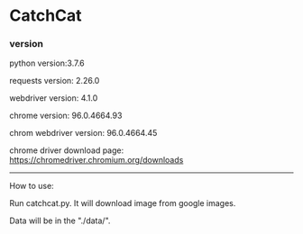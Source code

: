 # CatchCat

### version
python version:3.7.6

requests version: 2.26.0

webdriver version: 4.1.0

chrome version: 96.0.4664.93 

chrom webdriver version: 96.0.4664.45 

chrome driver download page:
https://chromedriver.chromium.org/downloads

---

How to use:

Run catchcat.py. It will download image from google images.

Data will be in the "./data/".


